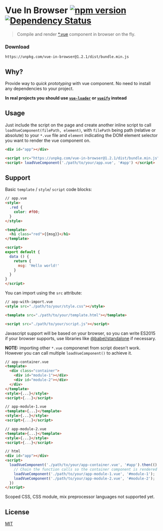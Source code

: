# Vue In Browser [![npm version](http://badge.fury.io/js/vue-in-browser.svg)](http://badge.fury.io/js/vue-in-browser) [![Dependency Status](http://david-dm.org/MingruiZhang/vue-in-browser.svg)](http://david-dm.org/MingruiZhang/vue-in-browser)

> Compile and render [*.vue](https://vue-loader.vuejs.org/en/start/spec.html) component in browser on the fly.

### Download

```
https://unpkg.com/vue-in-browser@1.2.1/dist/bundle.min.js
```

## Why?

Provide way to _quick prototyping_ with vue component. No need to install any dependencies to your project.

**In real projects you should use [`vue-loader`](https://github.com/vuejs/vue-loader) or [`vueify`](https://github.com/vuejs/vueify) instead**

## Usage

Just include the script on the page and create another inline script to call `loadVueComponent(filePath, element)`, with `filePath` being path (relative or absolute) to your `*.vue` file and `element` indicating the DOM element selector you want to render the vue component on.

```html
<div id="app"></div>

<script src="https://unpkg.com/vue-in-browser@1.2.1/dist/bundle.min.js"></script>
<script> loadVueComponent('./path/to/your/app.vue', '#app') </script>
```

## Support

Basic `template` / `style`/ `script` code blocks:

```html
// app.vue
<style>
  .red {
    color: #f00;
  }
</style>

<template>
  <h1 class="red">{{msg}}</h1>
</template>

<script>
export default {
  data () {
    return {
      msg: 'Hello world!'
    }
  }
}
</script>
```

You can import using the `src` attribute:

```html
// app-with-import.vue
<style src="./path/to/your/style.css"></style>

<template src="./path/to/your/template.html"></template>

<script src="./path/to/your/script.js"></script>
```

Javascript support will be based on your browser, so you can write ES2015 if your browser supports, use libraries like [@babel/standalone](https://github.com/babel/babel/tree/master/packages/babel-standalone) if necessary.

**NOTE:** importing other `*.vue` componenet from script doesn't work. However you can call multiple `loadVueComponent()` to achieve it.

```html
// app-container.vue
<template>
  <div class="container">
    <div id="module-1"></div>
    <div id="module-2"></div>
  </div>
</template>
<style>{...}</style>
<script>{...}</script>

// app-module-1.vue
<template>{...}</template>
<style>{...}</style>
<script>{...}</script>

// app-module-2.vue
<template>{...}</template>
<style>{...}</style>
<script>{...}</script>

// html
<div id="app"></div>
<script>
  loadVueComponent('./path/to/your/app-container.vue', '#app').then(() => {
    // Chain the function calls so the container component is rendered before subsequent load applies.
    loadVueComponent('./path/to/your/app-module-1.vue', '#module-1');
    loadVueComponent('./path/to/your/app-module-2.vue', '#module-2');
  })
</script>
```
Scoped CSS, CSS module, mix preprocessor languages not supported yet.

## License

[MIT](http://opensource.org/licenses/MIT)


